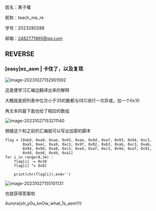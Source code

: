姓名：黄子權

昵称：teach_me_re

学号：2023280288

邮箱：2482771965@qq.com

## **REVERSE**

### [easy]ez_asm | 卡住了，以及复现

![image-20231027152901592](C:\Users\86136\AppData\Roaming\Typora\typora-user-images\image-20231027152901592.png)

这是便学习汇编边翻译出来的解释

大概就是把列表中位次小于35的数都与0EC进行一次异或，加一个0x10

再文本的最下面也给了相应的数组

![image-20231027153211140](C:\Users\86136\AppData\Roaming\Typora\typora-user-images\image-20231027153211140.png)

根据这个和之前的汇编就可以写出加密的脚本

```
flag = [0xbd, 0xa9, 0xae, 0x93, 0xae, 0x9d, 0xa7, 0x93, 0x94, 0xc3, 
        0xa5, 0xec, 0xa9, 0xc3, 0x97, 0x92, 0xb3, 0xab, 0xc3, 0xab, 
        0x94, 0x9d, 0xa8, 0xc3, 0xed, 0xaf, 0xc3, 0x9d, 0xaf, 0x91,
        0xdd, 0xdd, 0xdd, 0xa1]
for i in range(0,34) :
    flag[i] -= 0x10
    flag[i] ^= 0xEC

    print(chr(flag[i]),end='')
```

![image-20231027155101131](C:\Users\86136\AppData\Roaming\Typora\typora-user-images\image-20231027155101131.png)

也就获得答案啦

Aurora{oh_y0u_knOw_what_1s_asm!!!}